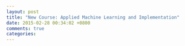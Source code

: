 ```yaml
---
layout: post
title: "New Course: Applied Machine Learning and Implementation"
date: 2015-02-28 00:34:02 +0800
comments: true
categories: 
---
```

